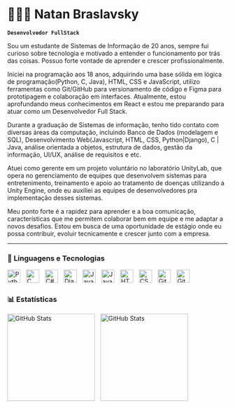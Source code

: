 # 👩🏻‍💻 Natan Braslavsky

**`Desenvolvedor FullStack`**

Sou um estudante de Sistemas de Informação de 20 anos, sempre fui curioso sobre tecnologia e motivado a entender o funcionamento por trás das coisas. Possuo forte vontade de aprender e crescer profissionalmente.

Iniciei na programação aos 18 anos, adquirindo uma base sólida em lógica de programação(Python, C, Java), HTML, CSS e JavaScript, utilizo ferramentas como Git/GitHub para versionamento de código e Figma para prototipagem e colaboração em interfaces. Atualmente, estou aprofundando meus conhecimentos em React e estou me preparando para atuar como um Desenvolvedor Full Stack.

Durante a graduação de Sistemas de informação, tenho tido contato com diversas áreas da computação, incluindo Banco de Dados (modelagem e SQL), Desenvolvimento Web(Javascript, HTML, CSS, Python|Django), C | Java, análise orientada a objetos, estrutura de dados, gestão da informação, UI/UX, análise de requisitos e etc.

Atuei como gerente em um projeto voluntário no laboratório UnityLab, que opera no gerenciamento de equipes que desenvolvem sistemas para entretenimento, treinamento e apoio ao tratamento de doenças utilizando a Unity Engine, onde eu auxiliei as equipes de desenvolvedores pra implementação desses sistemas.

Meu ponto forte é a rapidez para aprender e a boa comunicação, características que me permitem colaborar bem em equipe e me adaptar a novos desafios. Estou em busca de uma oportunidade de estágio onde eu possa contribuir, evoluir tecnicamente e crescer junto com a empresa.

---

### 🤖 Linguagens e Tecnologias

<img 
    align="left" 
    alt="Python" 
    title="Python"
    width="30px" 
    style="padding-right: 10px;" 
    src="https://cdn.jsdelivr.net/gh/devicons/devicon@latest/icons/python/python-original.svg" 
/>
<img 
    align="left" 
    alt="C" 
    title="C"
    width="30px" 
    style="padding-right: 10px;" 
    src="https://cdn.jsdelivr.net/gh/devicons/devicon@latest/icons/c/c-original.svg"
/>
<img 
    align="left" 
    alt="C#" 
    title="C#"
    width="30px" 
    style="padding-right: 10px;" 
    src="https://cdn.jsdelivr.net/gh/devicons/devicon@latest/icons/csharp/csharp-original.svg"
/>
<img 
    align="left" 
    alt="Django" 
    title="Django"
    width="30px" 
    style="padding-right: 10px;" 
    src="https://cdn.jsdelivr.net/gh/devicons/devicon@latest/icons/django/django-plain.svg"
/>
<img 
    align="left" 
    alt="Java" 
    title="Java"
    width="30px" 
    style="padding-right: 10px;" 
    src="https://cdn.jsdelivr.net/gh/devicons/devicon@latest/icons/java/java-original.svg"
/>


<img 
    align="left" 
    alt="JavaScript" 
    title="JavaScript"
    width="30px" 
    style="padding-right: 10px;" 
    src="https://cdn.jsdelivr.net/gh/devicons/devicon@latest/icons/javascript/javascript-original.svg" 
/>


<img 
    align="left" 
    alt="HTML"
    title="HTML" 
    width="30px" 
    style="padding-right: 10px;" 
    src="https://cdn.jsdelivr.net/gh/devicons/devicon@latest/icons/html5/html5-original.svg" 
/>
<img 
    align="left" 
    alt="CSS" 
    title="CSS"
    width="30px" 
    style="padding-right: 10px;" 
    src="https://cdn.jsdelivr.net/gh/devicons/devicon@latest/icons/css3/css3-original.svg" 
/>

<img 
    align="left" 
    alt="Git" 
    title="Git"
    width="30px" 
    style="padding-right: 10px;" 
    src="https://cdn.jsdelivr.net/gh/devicons/devicon@latest/icons/git/git-original.svg" 
/>

<img 
    align="left" 
    alt="GitHub" 
    title="GitHub"
    width="30px" 
    style="padding-right: 10px;" 
    src="https://cdn.jsdelivr.net/gh/devicons/devicon@latest/icons/github/github-original.svg" 
/>


<br/>
<br/>

### 📊 Estatísticas

<p>
  <img 
    align="left" 
    alt="GitHub Stats" 
    height="200" 
    style="padding-right: 10px;"
    src="https://github-readme-stats.vercel.app/api?username=NatanBraslavsky&show_icons=true&theme=tokyonight&include_all_commits=true&locale=pt-br"   
  />

<img 
      align="left" 
      alt="GitHub Stats" 
      height="200" 
      src="https://github-readme-stats.vercel.app/api/top-langs/?username=NatanBraslavsky&theme=tokyonight&layout=compact&custom_title=Tecnologias&langs_count=6"
  />

</p>

